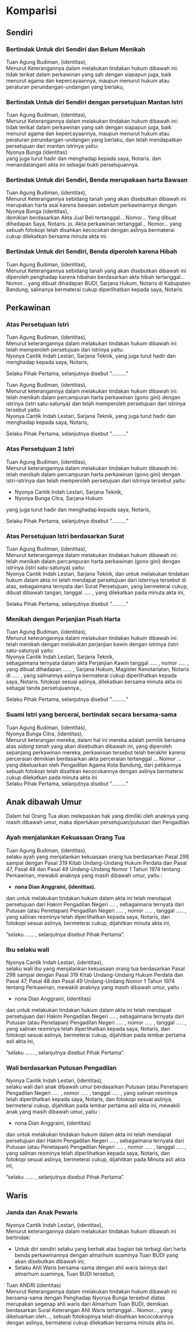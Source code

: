 # Komparisi

## Sendiri

### Bertindak Untuk diri Sendiri dan Belum Menikah

<AktaText>

  Tuan Agung Budiman, (identitas),   
  Menurut Keterangannya dalam melakukan tindakan hukum dibawah ini:
  tidak terikat dalam perkawinan yang sah dengan siapapun juga, baik menurut agama dan kepercayaannya, maupun menurut hukum atau peraturan perundangan-undangan yang berlaku,

</AktaText>

### Bertindak Untuk diri Sendiri dengan persetujuan Mantan Istri

<AktaText>

  Tuan Agung Budiman, (identitas),   
  Menurut Keterangannya dalam melakukan tindakan hukum dibawah ini:
  tidak terikat dalam perkawinan yang sah dengan siapapun juga, baik menurut agama dan kepercayaannya, maupun menurut hukum atau peraturan perundangan-undangan yang berlaku, dan telah mendapatkan persetujuan dari mantan istrinya yaitu:  
  Nyonya Bunga (identitas)  
  yang juga turut hadir dan menghadap kepada saya, Notaris. dan menandatangani akta ini sebagai bukti persetujuannya.

</AktaText>

### Bertindak Untuk diri Sendiri, Benda merupakaan harta Bawaan

<AktaText>

  Tuan Agung Budiman, (identitas),   
  Menurut Keterangannya sebidang tanah yang akan disebutkan dibawah ini merupakan harta asal karena bawaan sebelum perkawinannya dengan Nyonya Bunga (identitas),  
  demikian berdasarkan Akta Jual Beli tertanggal... Nomor... Yang dibuat dihadapan Saya, Notaris. jo. Akta perkawinan tertanggal... Nomor... yang sebuah fotokopi telah disahkan kecocokan dengan aslinya bermaterai cukup dilekatkan bersama minuta akta ini.

</AktaText>

### Bertindak Untuk diri Sendiri, Benda diperoleh karena Hibah

<AktaText>

  Tuan Agung Budiman, (identitas),   
  Menurut Keterangannya sebidang tanah yang akan disebutkan dibawah ini diperoleh penghadap karena hibahan berdasarkan akta hibah tertanggal... Nomor... yang dibuat dihadapan BUDI, Sarjana Hukum, Notaris di Kabupaten Bandung, salinanya bermaterai cukup diperlihatkan kepada saya, Notaris.
  
</AktaText>

## Perkawinan

### Atas Persetujuan Istri

<AktaText>

  Tuan Agung Budiman, (identitas),   
  Menurut keterangannya dalam melakukan tindakan hukum dibawah ini:
  telah memperoleh persetujuan dari istrinya yaitu:  
  Nyonya Cantik Indah Lestari, Sarjana Teknik,  yang juga turut hadir dan menghadap kepada saya, Notaris,

  Selaku Pihak Pertama, selanjutnya disebut ”..........”

</AktaText>

<AktaText>

  Tuan Agung Budiman, (identitas),   
  Menurut keterangannya dalam melakukan tindakan hukum dibawah ini:
  telah menikah dalam percampuran harta perkawinan (gono gini) dengan istrinya (istri satu-satunya) dan telah memperoleh persetujuan dari istrinya tersebut yaitu:  
  Nyonya Cantik Indah Lestari, Sarjana Teknik,  yang juga turut hadir dan menghadap kepada saya, Notaris,

  Selaku Pihak Pertama, selanjutnya disebut ”..........”

</AktaText>

### Atas Persetujuan 2 Istri

<AktaText>

  Tuan Agung Budiman, (identitas),   
  Menurut keterangannya dalam melakukan tindakan hukum dibawah ini:
  telah menikah dalam percampuran harta perkawinan (gono gini) dengan istri-istrinya dan telah memperoleh persetujuan dari istrinya tersebut yaitu:

  - Nyonya Cantik Indah Lestari, Sarjana Teknik,
  - Nyonya Bunga Citra, Sarjana Hukum

  yang juga turut hadir dan menghadap kepada saya, Notaris,

  Selaku Pihak Pertama, selanjutnya disebut ”..........”

</AktaText>

### Atas Persetujuan Istri berdasarkan Surat

<AktaText>

  Tuan Agung Budiman, (identitas),   
  Menurut keterangannya dalam melakukan tindakan hukum dibawah ini:
  telah menikah dalam percampuran harta perkawinan (gono gini) dengan istrinya (istri satu-satunya) yaitu:  
  Nyonya Cantik Indah Lestari, Sarjana Teknik, dan untuk melakukan tindakan hukum dalam akta ini telah mendapat persetujuan dari isterinya tersebut di atas, sebagaimana ternyata dari Surat Persetujuan, yang bermeterai cukup, dibuat dibawah tangan, tanggal ..... , yang dilekatkan pada minuta akta ini,

  Selaku Pihak Pertama, selanjutnya disebut ”..........”

</AktaText>

### Menikah dengan Perjanjian Pisah Harta

<AktaText>

  Tuan Agung Budiman, (identitas),    
  Menurut keterangannya dalam melakukan tindakan hukum dibawah ini:
  telah menikah dengan melakukan perjanjian kawin dengan istrinya (istri satu-satunya) yaitu:  
  Nyonya Cantik Indah Lestari, Sarjana Teknik,  
  sebagaimana ternyata dalam akta Perjanjian Kawin tanggal ..... , nomor ..... , yang dibuat dihadapan ...... , Sarjana Hukum, Magister Kenotariatan, Notaris di ..... , yang salinannya aslinya bermaterai cukup diperlihatkan kepada saya, Notaris. fotokopi sesuai aslinya, dilekatkan bersama minuta akta ini sebagai tanda persetujuannya.,

  Selaku Pihak Pertama, selanjutnya disebut ”..........”

</AktaText>

### Suami Istri yang bercerai, bertindak secara bersama-sama

<AktaText>

  Tuan Agung Budiman, (identitas),    
  Nyonya Bunga Citra, (identitas),    
  Menurut keterangan mereka, dalam hal ini mereka adalah pemilik bersama atas _sidang tanah_ yang akan disebutkan dibawah ini, yang diperoleh sepanjang perkawinan mereka, perkawinan tersebut telah berakhir karena perceraian demikian berdasarkan akta perceraian tertanggal ... Nomor ... yang dikeluarkan oleh Pengadilan Agama Kota Bandung, dari petikannya sebuah fotokopi telah disahkan kecocokannya dengan aslinya bermaterai cukup dilekatkan pada minuta akta ini  
  Selaku Pihak Pertama, selanjutnya disebut ”..........”

</AktaText>

## Anak dibawah Umur

Dalam hal Orang Tua akan melepaskan hak yang dimiliki oleh anaknya yang masih dibawah umur, maka diperlukan persetujuan/putusan dari Pengadilan

### Ayah menjalankan Kekuasaan Orang Tua

<AktaText>

Tuan Agung Budiman, (identitas),     
selaku ayah yang menjalankan kekuasaan orang tua berdasarkan Pasal 298 sampai dengan Pasal 319 Kitab Undang-Undang Hukum Perdata dan Pasal 47, Pasal 48 dan Pasal 49 Undang-Undang Nomor 1 Tahun 1974 tentang Perkawinan, mewakili anaknya yang masih dibawah umur, yaitu :

- __nona Dian Anggraini, (identitas).__

dan untuk melakukan tindakan hukum dalam akta ini telah mendapat persetujuan dari Hakim Pengadilan Negeri .... , sebagaimana ternyata dari Putusan (atau Penetapan) Pengadilan Negeri ..... , nomor ..... , tanggal ..... , yang salinan resminya telah diperlihatkan kepada saya, Notaris, dan fotokopi sesuai aslinya, bermeterai cukup, dijahitkan minuta akta ini,

”selaku ...... , selanjutnya disebut Pihak Pertama”.

</AktaText>

### Ibu selaku wali

<AktaText>

Nyonya Cantik Indah Lestari, (identitas),  
selaku wali ibu yang menjalankan kekuasaan orang tua berdasarkan Pasal 298 sampai dengan Pasal 319 Kitab Undang-Undang Hukum Perdata dan Pasal 47, Pasal 48 dan Pasal 49 Undang-Undang Nomor 1 Tahun 1974 tentang Perkawinan, mewakili anaknya yang masih dibawah umur, yaitu :
- nona Dian Anggraini, (identitas)

dan untuk melakukan tindakan hukum dalam akta ini telah mendapat persetujuan dari Hakim Pengadilan Negeri .... , sebagaimana ternyata dari Putusan (atau Penetapan) Pengadilan Negeri ..... , nomor ..... , tanggal ..... , yang salinan resminya telah diperlihatkan kepada saya, Notaris, dan fotokopi sesuai aslinya, bermeterai cukup, dijahitkan pada lembar pertama asli akta ini,

”selaku ...... , selanjutnya disebut Pihak Pertama”.

</AktaText>

### Wali berdasarkan Putusan Pengadilan

<AktaText>

Nyonya Cantik Indah Lestari, (identitas),  
selaku wali dari anak dibawah umur berdasarkan Putusan (atau Penetapan) Pengadilan Negeri ..... , nomor ..... , tanggal ..... , yang salinan resminya telah diperlihatkan kepada saya, Notaris, dan fotokopi sesuai aslinya, bermeterai cukup, dijahitkan pada lembar pertama asli akta ini, mewakili anak yang masih dibawah umur, yaitu :
- nona Dian Anggraini, (identitas) 

dan untuk melakukan tindakan hukum dalam akta ini telah mendapat persetujuan dari Hakim Pengadilan Negeri .... , sebagaimana ternyata dari Putusan (atau Penetapan) Pengadilan Negeri ..... , nomor ..... , tanggal ..... , yang salinan resminya telah diperlihatkan kepada saya, Notaris, dan fotokopi sesuai aslinya, bermeterai cukup, dijahitkan pada Minuta asli akta ini,

”selaku ...... , selanjutnya disebut Pihak Pertama”.

</AktaText>

## Waris

### Janda dan Anak Pewaris

<AktaText>

Nyonya Cantik Indah Lestari, (identitas),  
Menurut keterangannya dalam melakukan tindakan hukum dibawah ini bertindak:
- Untuk diri sendiri selaku yang berhak atas bagian tak terbagi dari harta benda perkawinannya dengan almarhum suaminya Tuan BUDI yang akan disebutkan dibawah ini;
- Selaku Ahli Waris bersama-sama dengan ahli waris lainnya dari almarhum suaminya, Tuan BUDI tersebut;

Tuan ANDRI (identitas)  
Menurut Keterangannya dalam melakukan tindakan hukum dibawah ini bersama-sama dengan Penghadap Nyonya Bunga tersebut diatas merupakan segenap ahli waris dari Almarhum Tuan BUDI, demikian berdasarkan Surat Keterangan Ahli Waris tertanggal... Nomor..., yang dikeluarkan oleh..., sebuah fotokopinya telah disahkan kecocokannya dengan aslinya, bermaterai cukup dilekatkan bersama minuta akta ini.

</AktaText>